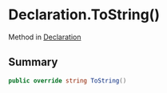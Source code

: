 # Declaration.ToString()

Method in [Declaration](/docs/api/csharp/yarn.compiler.declaration.md)

## Summary



```csharp
public override string ToString()
```


